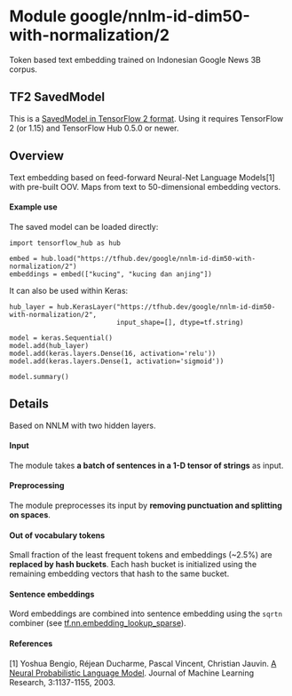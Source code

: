 # Module google/nnlm-id-dim50-with-normalization/2
Token based text embedding trained on Indonesian Google News
3B corpus.

<!-- dataset: google-news -->
<!-- asset-path: legacy -->
<!-- language: id -->
<!-- module-type: text-embedding -->
<!-- task: text-embedding -->
<!-- network-architecture: nnlm -->
<!-- fine-tunable: true -->
<!-- format: saved_model_2 -->


## TF2 SavedModel

This is a [SavedModel in TensorFlow 2
format](https://www.tensorflow.org/hub/tf2_saved_model).
Using it requires TensorFlow 2 (or 1.15) and TensorFlow Hub 0.5.0 or newer.

## Overview

Text embedding based on feed-forward Neural-Net Language Models[1] with
pre-built OOV. Maps from text to 50-dimensional embedding vectors.

#### Example use
The saved model can be loaded directly:

```
import tensorflow_hub as hub

embed = hub.load("https://tfhub.dev/google/nnlm-id-dim50-with-normalization/2")
embeddings = embed(["kucing", "kucing dan anjing"])
```

It can also be used within Keras:

```
hub_layer = hub.KerasLayer("https://tfhub.dev/google/nnlm-id-dim50-with-normalization/2",
                           input_shape=[], dtype=tf.string)

model = keras.Sequential()
model.add(hub_layer)
model.add(keras.layers.Dense(16, activation='relu'))
model.add(keras.layers.Dense(1, activation='sigmoid'))

model.summary()
```

## Details
Based on NNLM with two hidden layers.

#### Input
The module takes **a batch of sentences in a 1-D tensor of strings** as input.

#### Preprocessing
The module preprocesses its input by **removing punctuation and splitting on spaces**.

#### Out of vocabulary tokens
Small fraction of the least frequent tokens and embeddings (~2.5%) are
**replaced by hash buckets**. Each hash bucket is initialized using the remaining
embedding vectors that hash to the same bucket.

#### Sentence embeddings
Word embeddings are combined into sentence embedding using the `sqrtn` combiner
(see [tf.nn.embedding_lookup_sparse](https://www.tensorflow.org/api_docs/python/tf/nn/embedding_lookup_sparse)).

#### References
[1] Yoshua Bengio, Réjean Ducharme, Pascal Vincent, Christian Jauvin.
[A Neural Probabilistic Language Model](http://www.jmlr.org/papers/volume3/bengio03a/bengio03a.pdf).
Journal of Machine Learning Research, 3:1137-1155, 2003.
